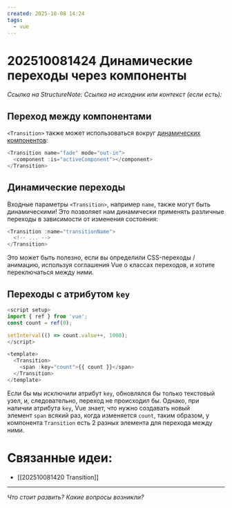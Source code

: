 ```yaml
---
created: 2025-10-08 14:24
tags:
  - vue
---
```

# 202510081424 Динамические переходы через компоненты

*Ссылка на StructureNote:*
*Ссылка на исходник или контекст (если есть):* 

## Переход между компонентами[​](https://ru.vuejs.org/guide/built-ins/transition.html#transition-between-components)

`<Transition>` также может использоваться вокруг [динамических компонентов](https://ru.vuejs.org/guide/essentials/component-basics.html#dynamic-components):

```js
<Transition name="fade" mode="out-in">
  <component :is="activeComponent"></component>
</Transition>
```

## Динамические переходы[​](https://ru.vuejs.org/guide/built-ins/transition.html#dynamic-transitions)

Входные параметры `<Transition>`, например `name`, также могут быть динамическими! Это позволяет нам динамически применять различные переходы в зависимости от изменения состояния:

```js
<Transition :name="transitionName">
  <!-- ... -->
</Transition>
```

Это может быть полезно, если вы определили CSS-переходы / анимацию, используя соглашения Vue о классах переходов, и хотите переключаться между ними.

## Переходы с атрибутом `key`

```js
<script setup>
import { ref } from 'vue';
const count = ref(0);

setInterval(() => count.value++, 1000);
</script>

<template>
  <Transition>
    <span :key="count">{{ count }}</span>
  </Transition>
</template>
```

Если бы мы исключили атрибут `key`, обновлялся бы только текстовый узел, и, следовательно, переход не происходил бы. Однако, при наличии атрибута `key`, Vue знает, что нужно создавать новый элемент `span` всякий раз, когда изменяется `count`, таким образом, у компонента `Transition` есть 2 разных элемента для перехода между ними.

# Связанные идеи:

* [[202510081420 Transition]]
---

*Что стоит развить? Какие вопросы возникли?*
